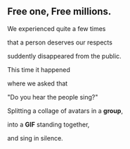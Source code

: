 ## Free one, Free millions.

We experienced quite a few times 

that a person deserves our respects

suddently disappeared from the public. 

This time it happened 

where we asked that 

"Do you hear the people sing?" 

Splitting a collage of avatars in a **group**, 

into a **GIF** standing together, 

and sing in silence.
